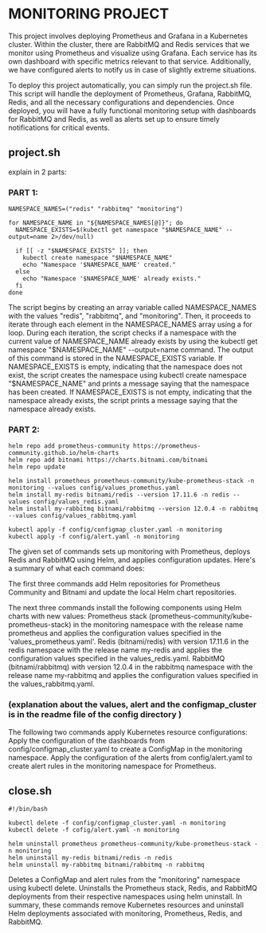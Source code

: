 # MONITORING PROJECT
This project involves deploying Prometheus and Grafana in a Kubernetes cluster. Within the cluster, there are RabbitMQ and Redis services that we monitor using Prometheus and visualize using Grafana. Each service has its own dashboard with specific metrics relevant to that service. Additionally, we have configured alerts to notify us in case of slightly extreme situations.

To deploy this project automatically, you can simply run the project.sh file. This script will handle the deployment of Prometheus, Grafana, RabbitMQ, Redis, and all the necessary configurations and dependencies. Once deployed, you will have a fully functional monitoring setup with dashboards for RabbitMQ and Redis, as well as alerts set up to ensure timely notifications for critical events.

## project.sh
explain in 2 parts:
### PART 1:
```
NAMESPACE_NAMES=("redis" "rabbitmq" "monitoring")

for NAMESPACE_NAME in "${NAMESPACE_NAMES[@]}"; do
  NAMESPACE_EXISTS=$(kubectl get namespace "$NAMESPACE_NAME" --output=name 2>/dev/null)

  if [[ -z "$NAMESPACE_EXISTS" ]]; then
    kubectl create namespace "$NAMESPACE_NAME"
    echo "Namespace '$NAMESPACE_NAME' created."
  else
    echo "Namespace '$NAMESPACE_NAME' already exists."
  fi
done
```
The script begins by creating an array variable called NAMESPACE_NAMES with the values "redis", "rabbitmq", and "monitoring". Then, it proceeds to iterate through each element in the NAMESPACE_NAMES array using a for loop.
During each iteration, the script checks if a namespace with the current value of NAMESPACE_NAME already exists by using the kubectl get namespace "$NAMESPACE_NAME" --output=name command. The output of this command is stored in the NAMESPACE_EXISTS variable.
If NAMESPACE_EXISTS is empty, indicating that the namespace does not exist, the script creates the namespace using kubectl create namespace "$NAMESPACE_NAME" and prints a message saying that the namespace has been created.
If NAMESPACE_EXISTS is not empty, indicating that the namespace already exists, the script prints a message saying that the namespace already exists.

### PART 2:
```
helm repo add prometheus-community https://prometheus-community.github.io/helm-charts
helm repo add bitnami https://charts.bitnami.com/bitnami
helm repo update

helm install prometheus prometheus-community/kube-prometheus-stack -n monitoring --values config/values_promethus.yaml
helm install my-redis bitnami/redis --version 17.11.6 -n redis --values config/values_redis.yaml
helm install my-rabbitmq bitnami/rabbitmq --version 12.0.4 -n rabbitmq --values config/values_rabbitmq.yaml

kubectl apply -f config/configmap_cluster.yaml -n monitoring
kubectl apply -f config/alert.yaml -n monitoring 
```
The given set of commands sets up monitoring with Prometheus, deploys Redis and RabbitMQ using Helm, and applies configuration updates. Here's a 
summary of what each command does:

The first three commands add Helm repositories for Prometheus Community and Bitnami and update the local Helm chart repositories.

The next three commands install the following components using Helm charts with new values:
Prometheus stack (prometheus-community/kube-prometheus-stack) in the monitoring namespace with the release name prometheus and applies the configuration values specified in the 'values_prometheus.yaml'.
Redis (bitnami/redis) with version 17.11.6 in the redis namespace with the release name my-redis and applies the configuration values specified in the values_redis.yaml.
RabbitMQ (bitnami/rabbitmq) with version 12.0.4 in the rabbitmq namespace with the release name my-rabbitmq and applies the configuration values specified in the values_rabbitmq.yaml.

### (explanation about the values, alert and the configmap_cluster is in the readme file of the config directory )

The following two commands apply Kubernetes resource configurations:
Apply the configuration of the dashboards from config/configmap_cluster.yaml to create a ConfigMap in the monitoring namespace.
Apply the configuration of the alerts from config/alert.yaml to create alert rules in the monitoring namespace for Prometheus.

## close.sh
```
#!/bin/bash

kubectl delete -f config/configmap_cluster.yaml -n monitoring
kubectl delete -f cofig/alert.yaml -n monitoring

helm uninstall prometheus prometheus-community/kube-prometheus-stack -n monitoring
helm uninstall my-redis bitnami/redis -n redis
helm uninstall my-rabbitmq bitnami/rabbitmq -n rabbitmq
```
Deletes a ConfigMap and alert rules from the "monitoring" namespace using kubectl delete.
Uninstalls the Prometheus stack, Redis, and RabbitMQ deployments from their respective namespaces using helm uninstall.
In summary, these commands remove Kubernetes resources and uninstall Helm deployments associated with monitoring, Prometheus, Redis, and RabbitMQ.

